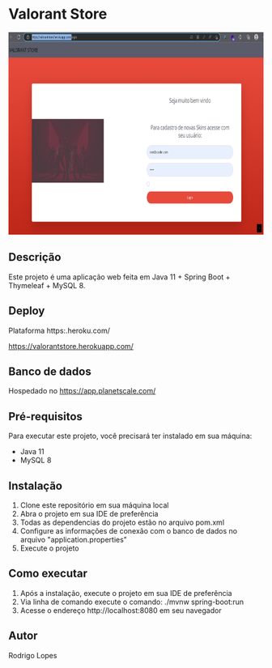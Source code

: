 # Valorant Store


<img src="./src/main/resources/static/image/readme.png" width="800px" height="400px" alt="My cool logo"/>

## Descrição

Este projeto é uma aplicação web feita em Java 11 + Spring Boot + Thymeleaf + MySQL 8.

## Deploy

Plataforma https:.heroku.com/

https://valorantstore.herokuapp.com/

## Banco de dados

Hospedado no https://app.planetscale.com/

## Pré-requisitos

Para executar este projeto, você precisará ter instalado em sua máquina:

- Java 11
- MySQL 8

## Instalação

1. Clone este repositório em sua máquina local
2. Abra o projeto em sua IDE de preferência
3. Todas as dependencias do projeto estão no arquivo pom.xml
4. Configure as informações de conexão com o banco de dados no arquivo "application.properties"
5. Execute o projeto

## Como executar

1. Após a instalação, execute o projeto em sua IDE de preferência
2. Via linha de comando execute o comando: ./mvnw spring-boot:run  
3. Acesse o endereço http://localhost:8080 em seu navegador

## Autor

Rodrigo Lopes


